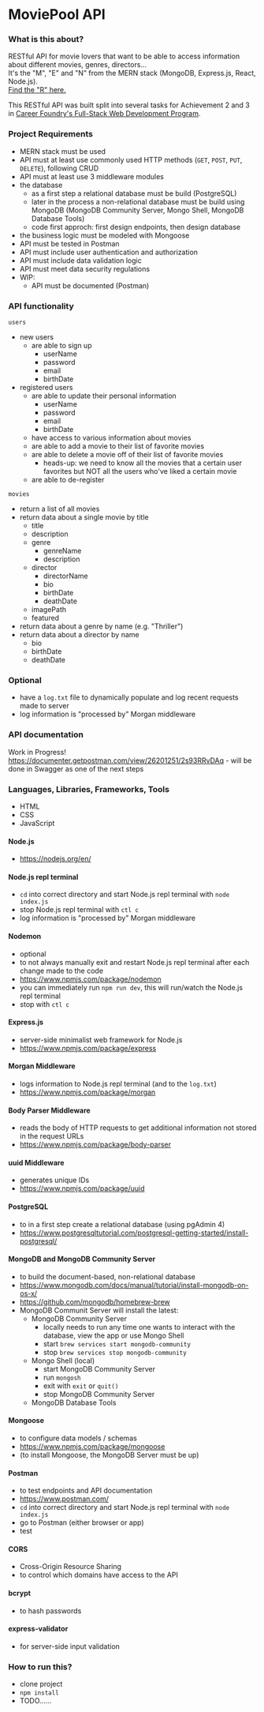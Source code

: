 # MoviePool API

### What is this about?
RESTful API for movie lovers that want to be able to access information about different movies, genres, directors... <br>
It's the "M", "E" and "N" from the MERN stack (MongoDB, Express.js, React, Node.js). <br>
[Find the "R" here.](https://github.com/EllyPirelly/cf-movie-client)

This RESTful API was built split into several tasks for Achievement 2 and 3 in [Career Foundry's Full-Stack Web Development Program](https://careerfoundry.com/en/courses/become-a-web-developer/).

### Project Requirements
- MERN stack must be used
- API must at least use commonly used HTTP methods (`GET`, `POST`, `PUT`, `DELETE`), following CRUD
- API must at least use 3 middleware modules
- the database
  - as a first step a relational database must be build (PostgreSQL)
  - later in the process a non-relational database must be build using MongoDB (MongoDB Community Server, Mongo Shell, MongoDB Database Tools)
  - code first approch: first design endpoints, then design database
- the business logic must be modeled with Mongoose
- API must be tested in Postman
- API must include user authentication and authorization
- API must include data validation logic
- API must meet data security regulations
- WIP:
  - API must be documented (Postman)

### API functionality
`users`
- new users
  - are able to sign up
    - userName
    - password
    - email
    - birthDate
- registered users
  - are able to update their personal information
    - userName
    - password
    - email
    - birthDate
  - have access to various information about movies
  - are able to add a movie to their list of favorite movies
  - are able to delete a movie off of their list of favorite movies
    - heads-up: we need to know all the movies that a certain user favorites but NOT all the users who've liked a certain movie
  - are able to de-register

`movies`
- return a list of all movies
- return data about a single movie by title
  - title
  - description
  - genre
    - genreName
    - description
  - director
    - directorName
    - bio
    - birthDate
    - deathDate
  - imagePath
  - featured
- return data about a genre by name (e.g. "Thriller")
- return data about a director by name
  - bio
  - birthDate
  - deathDate

### Optional
- have a `log.txt` file to dynamically populate and log recent requests made to server
- log information is "processed by" Morgan middleware

### API documentation
Work in Progress! https://documenter.getpostman.com/view/26201251/2s93RRvDAq - will be done in Swagger as one of the next steps

### Languages, Libraries, Frameworks, Tools
- HTML
- CSS
- JavaScript

#### Node.js
- https://nodejs.org/en/

#### Node.js repl terminal
- `cd` into correct directory and start Node.js repl terminal with `node index.js`
- stop Node.js repl terminal with `ctl c`
- log information is "processed by" Morgan middleware

#### Nodemon
- optional
- to not always manually exit and restart Node.js repl terminal after each change made to the code
- https://www.npmjs.com/package/nodemon
- you can immediately run `npm run dev`, this will run/watch the Node.js repl terminal
- stop with `ctl c`

#### Express.js
- server-side minimalist web framework for Node.js
- https://www.npmjs.com/package/express

#### Morgan Middleware
- logs information to Node.js repl terminal (and to the `log.txt`)
- https://www.npmjs.com/package/morgan

#### Body Parser Middleware
- reads the body of HTTP requests to get additional information not stored in the request URLs
- https://www.npmjs.com/package/body-parser

#### uuid Middleware
- generates unique IDs
- https://www.npmjs.com/package/uuid

#### PostgreSQL
- to in a first step create a relational database (using pgAdmin 4)
- https://www.postgresqltutorial.com/postgresql-getting-started/install-postgresql/

#### MongoDB and MongoDB Community Server
- to build the document-based, non-relational database
- https://www.mongodb.com/docs/manual/tutorial/install-mongodb-on-os-x/
- https://github.com/mongodb/homebrew-brew
- MongoDB Communit Server will install the latest:
  - MongoDB Community Server
    - locally needs to run any time one wants to interact with the database, view the app or use Mongo Shell
    - start `brew services start mongodb-community`
    - stop `brew services stop mongodb-community`
  - Mongo Shell (local)
    - start MongoDB Community Server
    - run `mongosh`
    - exit with `exit` or `quit()`
    - stop MongoDB Community Server
  - MongoDB Database Tools

#### Mongoose
- to configure data models / schemas
- https://www.npmjs.com/package/mongoose
- (to install Mongoose, the MongoDB Server must be up)

#### Postman
- to test endpoints and API documentation
- https://www.postman.com/
- `cd` into correct directory and start Node.js repl terminal with `node index.js`
- go to Postman (either browser or app)
- test

#### CORS
- Cross-Origin Resource Sharing
- to control which domains have access to the API

#### bcrypt
- to hash passwords

#### express-validator
- for server-side input validation

### How to run this?
- clone project
- `npm install`
- TODO......
